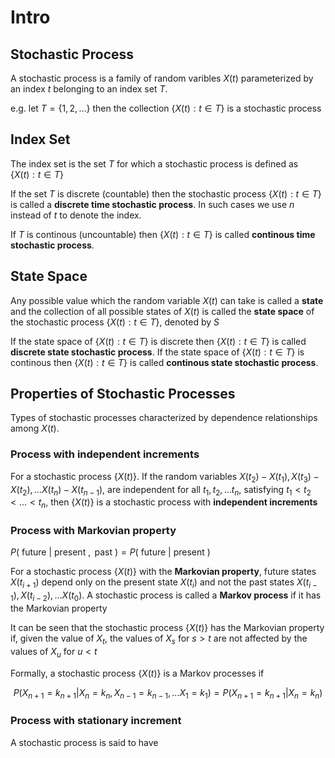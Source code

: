 # Intro
## Stochastic Process
A stochastic process is a family of random varibles $X(t)$ parameterized by an index $t$ belonging to an index set $T$. 

e.g. let $T = \left\{1, 2, ...\right\}$
then the collection $\left\{X(t):t\in T\right\}$ is a stochastic process

## Index Set
The index set is the set $T$ for which a stochastic process is defined as $\left\{X(t):t\in T\right\}$ 

If the set $T$ is discrete (countable) then the stochastic process $\left\{X(t):t\in T\right\}$ is called a **discrete time stochastic process**. In such cases we use $n$ instead of $t$ to denote the index.

If $T$ is continous (uncountable) then $\left\{X(t):t\in T\right\}$ is called **continous time stochastic process**. 

## State Space 
Any possible value which the random variable $X(t)$ can take is called a **state** and the collection of all possible states of $X(t)$ is called the **state space** of the stochastic process $\left\{X(t):t\in T\right\}$, denoted by $S$

If the state space of $\left\{X(t):t\in T\right\}$ is discrete then  $\left\{X(t):t\in T\right\}$ is called **discrete state stochastic process**. If the state space of $\left\{X(t):t\in T\right\}$ is continous then $\left\{X(t):t\in T\right\}$ is called **continous state stochastic process**.

## Properties of Stochastic Processes
Types of stochastic processes characterized by dependence relationships among $X(t)$.

### Process with independent increments 
For a stochastic process $\left\{X(t)\right\}$. If the random variables $X(t_2)-X(t_1), X(t_3)-X(t_2), ...X(t_n)-X(t_{n-1})$, are independent for all $t_1, t_2, ...t_n$, satisfying $t_1< t_2 < ...<t_n$, then $\left\{X(t)\right\}$ is a stochastic process with **independent increments**


### Process with Markovian property
$P(\text{ future } | \text{ present }, \text{ past })=P(\text{ future } | \text{ present })$

For a stochastic process $\left\{X(t)\right\}$ with the **Markovian property**, future states $X(t_{i+1})$ depend only on the present state $X(t_i)$ and not the past states $X(t_{i-1}), X(t_{i-2}), ...X(t_{0})$. A stochastic process is called a **Markov process** if it has the Markovian property

It can be seen that the stochastic process $\left\{X(t)\right\}$ has the Markovian property if, given the value of $X_t$, the values of $X_s$ for $s>t$ are not affected by the values of $X_u$ for $u<t$

Formally, a stochastic process $\left\{X(t)\right\}$ is a Markov processes if 

$$P(X_{n+1}=k_{n+1}|X_n = k_{n}, X_{n-1} = k_{n-1},...X_{1} = k_{1})=P(X_{n+1}=k_{n+1}|X_n = k_{n})$$

### Process with stationary increment 
A stochastic process is said to have 